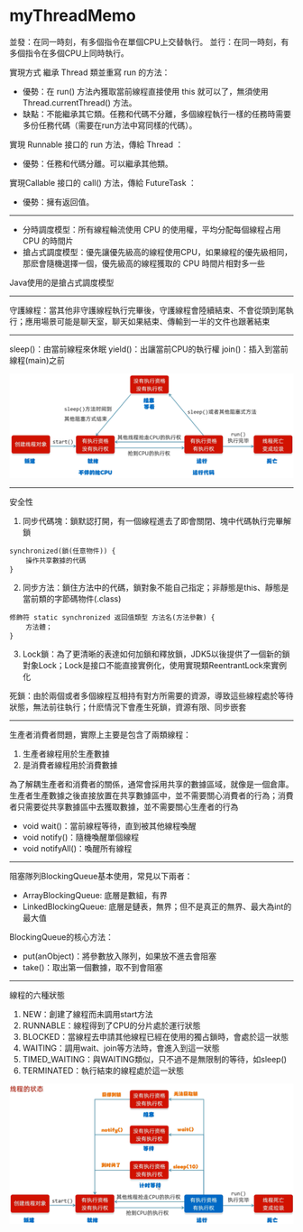 # myThreadMemo
並發：在同一時刻，有多個指令在單個CPU上交替執行。
並行：在同一時刻，有多個指令在多個CPU上同時執行。

實現方式
繼承 Thread 類並重寫 run 的方法：
* 優勢：在 run() 方法內獲取當前線程直接使用 this 就可以了，無須使用Thread.currentThread() 方法。
* 缺點：不能繼承其它類。任務和代碼不分離，多個線程執行一樣的任務時需要多份任務代碼（需要在run方法中寫同樣的代碼）。

實現 Runnable 接口的 run 方法，傳給 Thread ：
* 優勢：任務和代碼分離。可以繼承其他類。

實現Callable 接口的 call() 方法，傳給 FutureTask ：
* 優勢：擁有返回值。

---
* 分時調度模型：所有線程輪流使用 CPU 的使用權，平均分配每個線程占用 CPU 的時間片
* 搶占式調度模型：優先讓優先級高的線程使用CPU，如果線程的優先級相同，那麽會隨機選擇一個，優先級高的線程獲取的 CPU 時間片相對多一些

Java使用的是搶占式調度模型

---
守護線程：當其他非守護線程執行完畢後，守護線程會陸續結束、不會從頭到尾執行；應用場景可能是聊天室，聊天如果結束、傳輸到一半的文件也跟著結束

---
sleep()：由當前線程來休眠
yield()：出讓當前CPU的執行權
join()：插入到當前線程(main)之前

![image](images/lifecycle.png)

---
安全性
1. 同步代碼塊：鎖默認打開，有一個線程進去了即會關閉、塊中代碼執行完畢解鎖
```java=
synchronized(鎖(任意物件)) { 
	操作共享數據的代碼 
}
```
2. 同步方法：鎖住方法中的代碼，鎖對象不能自己指定；非靜態是this、靜態是當前類的字節碼物件(.class)
```java=
修飾符 static synchronized 返回值類型 方法名(方法參數) { 
	方法體；
}
```
3. Lock鎖：為了更清晰的表達如何加鎖和釋放鎖，JDK5以後提供了一個新的鎖對象Lock；Lock是接口不能直接實例化，使用實現類ReentrantLock來實例化

死鎖：由於兩個或者多個線程互相持有對方所需要的資源，導致這些線程處於等待狀態，無法前往執行；什麽情況下會產生死鎖，資源有限、同步嵌套

---
生產者消費者問題，實際上主要是包含了兩類線程：
1. 生產者線程用於生產數據
2. 是消費者線程用於消費數據

為了解耦生產者和消費者的關係，通常會採用共享的數據區域，就像是一個倉庫。生產者生產數據之後直接放置在共享數據區中，並不需要關心消費者的行為；消費者只需要從共享數據區中去獲取數據，並不需要關心生產者的行為
* void wait()：當前線程等待，直到被其他線程喚醒
* void notify()：隨機喚醒單個線程
* void notifyAll()：喚醒所有線程

---
阻塞隊列BlockingQueue基本使用，常見以下兩者：
* ArrayBlockingQueue: 底層是數組，有界
* LinkedBlockingQueue: 底層是鏈表，無界；但不是真正的無界、最大為int的最大值

BlockingQueue的核心方法：
* put(anObject)：將參數放入隊列，如果放不進去會阻塞
* take()：取出第一個數據，取不到會阻塞

---
線程的六種狀態

1. NEW：創建了線程而未調用start方法
2. RUNNABLE：線程得到了CPU的分片處於運行狀態
3. BLOCKED：當線程去申請其他線程已經在使用的獨占鎖時，會處於這一狀態
4. WAITING：調用wait、join等方法時，會進入到這一狀態
5. TIMED_WAITING：與WAITING類似，只不過不是無限制的等待，如sleep()
6. TERMINATED：執行結束的線程處於這一狀態

![image](images/status.png)
